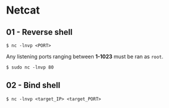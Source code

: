 # Netcat

## 01 - Reverse shell

```
$ nc -lnvp <PORT>
```

Any listening ports ranging between **1-1023** must be ran as `root`.

```
$ sudo nc -lnvp 80
```

## 02 - Bind shell

```
$ nc -lnvp <target_IP> <target_PORT>
```